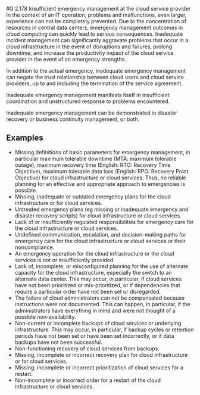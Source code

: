 #G 2.178 Insufficient emergency management at the cloud service provider
In the context of an IT operation, problems and malfunctions, even larger, experience can not be completely prevented. Due to the concentration of resources in central data centers, emergency management outcomes in cloud computing can quickly lead to serious consequences. Inadequate incident management can significantly aggravate problems that occur in a cloud infrastructure in the event of disruptions and failures, prolong downtime, and increase the productivity impact of the cloud service provider in the event of an emergency strengths.

In addition to the actual emergency, inadequate emergency management can negate the trust relationship between cloud users and cloud service providers, up to and including the termination of the service agreement.

Inadequate emergency management manifests itself in insufficient coordination and unstructured response to problems encountered.

Inadequate emergency management can be demonstrated in disaster recovery or business continuity management, or both.



## Examples 
* Missing definitions of basic parameters for emergency management, in particular maximum tolerable downtime (MTA: maximum tolerable outage), maximum recovery time (English: RTO: Recovery Time Objective), maximum tolerable data loss (English: RPO: Recovery Point Objective) for cloud infrastructure or cloud services. Thus, no reliable planning for an effective and appropriate approach to emergencies is possible.
* Missing, inadequate or outdated emergency plans for the cloud infrastructure or for cloud services.
* Untreated emergency plans (eg missing or inadequate emergency and disaster recovery scripts) for cloud infrastructure or cloud services.
* Lack of or insufficiently regulated responsibilities for emergency care for the cloud infrastructure or cloud services.
* Undefined communication, escalation, and decision-making paths for emergency care for the cloud infrastructure or cloud services or their noncompliance.
* An emergency operation for the cloud infrastructure or the cloud services is not or insufficiently provided.
* Lack of, incomplete, or misconfigured planning for the use of alternate capacity for the cloud infrastructure, especially the switch to an alternate data center. This may occur, in particular, if cloud services have not been prioritized or mis-prioritized, or if dependencies that require a particular order have not been set or disregarded.
* The failure of cloud administrators can not be compensated because instructions were not documented. This can happen, in particular, if the administrators have everything in mind and were not thought of a possible non-availability.
* Non-current or incomplete backups of cloud services or underlying infrastructure. This may occur, in particular, if backup cycles or retention periods have not been set or have been set incorrectly, or if data backups have not been successful.
* Non-functioning recovery of cloud services from backups.
* Missing, incomplete or incorrect recovery plan for cloud infrastructure or for cloud services.
* Missing, incomplete or incorrect prioritization of cloud services for a restart.
* Non-incomplete or incorrect order for a restart of the cloud infrastructure or cloud services.





